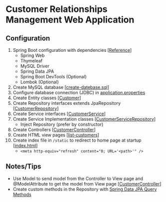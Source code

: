 # Customer Relationships Management Web Application

## Configuration
1. Spring Boot configuration with dependencies 
[[Reference]()]
   - Spring Web
   - Thymeleaf
   - MySQL Driver
   - Spring Data JPA
   - Spring Boot DevTools (Optional)
   - Lombok (Optional)
2. Create MySQL database 
[[create-datebase.sql]()]
3. Configure database connection (JDBC) in 
[application.properties]()
4. Create Entity classes 
[[Customer]()]
5. Create Repository interfaces extends JpaRepository 
[[CustomerRepository]()]
6. Create Service interfaces 
[[CustomerService]()]
7. Create Service Implementation classes 
[[CustomerServiceRepository]()]
   - Inject Repository (prefer by constructor)
8. Create Controllers 
[[CustomerController]()]
9. Create HTML view pages 
[[list-customers]()]
10. Create index file in ```/static``` to redirect to home page at startup 
[[index.html]()]
    - ```<meta http-equiv="refresh" content="0; URL='<path>'" />```

## Notes/Tips
- Use Model to send model from the Controller to View page and @ModelAttribute to get the model from View page 
[[CustomerController]()]
- Create custom methods in the Repository with 
[Spring Data JPA Query Methods](https://docs.spring.io/spring-data/jpa/docs/current/reference/html/#reference)


























